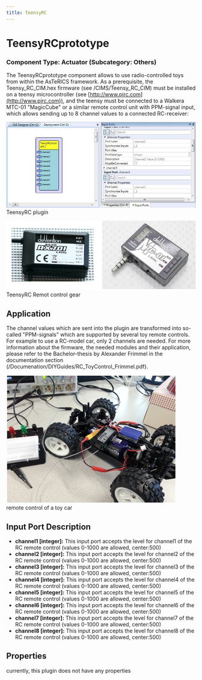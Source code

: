 ```yaml
---
title: TeensyRC
---
```


# TeensyRCprototype

### Component Type: Actuator (Subcategory: Others)

The TeensyRCprototype component allows to use radio-controlled toys from within the AsTeRICS framework. As a prerequisite, the Teensy_RC_CIM.hex firmware (see /CIMS/Teensy_RC_CIM) must be installed on a teensy microcontroller (see [http://www.pjrc.com](http://www.pjrc.com)), and the teensy must be connected to a Walkera MTC-01 "MagicCube" or a similar remote control unit with PPM-signal input, which allows sending up to 8 channel values to a connected RC-receiver:

![Screenshot: TeensyRC plugin](./img/TeensyRC.jpg "Screenshot: TeensyRC plugin")  
TeensyRC plugin

![Screenshot: TeensyRC remote control gear](./img/TeensyRCRemote.jpg "TeensyRC remote control gear")  
TeensyRC Remot control gear

## Application

The channel values which are sent into the plugin are transformed into so-called "PPM-signals" which are supported by several toy remote controls. For example to use a RC-model car, only 2 channels are needed. For more information about the firmware, the needed modules and their application, please refer to the Bachelor-thesis by Alexander Frimmel in the documentation section (/Documenation/DIYGuides/RC_ToyControl_Frimmel.pdf).

![remote control of a toy car](./img/TeensyRCApplication.jpg "remote control of a toy car")  
remote control of a toy car

## Input Port Description

- **channel1 \[integer\]:** This input port accepts the level for channel1 of the RC remote control (values 0-1000 are allowed, center:500)
- **channel2 \[integer\]:** This input port accepts the level for channel2 of the RC remote control (values 0-1000 are allowed, center:500)
- **channel3 \[integer\]:** This input port accepts the level for channel3 of the RC remote control (values 0-1000 are allowed, center:500)
- **channel4 \[integer\]:** This input port accepts the level for channel4 of the RC remote control (values 0-1000 are allowed, center:500)
- **channel5 \[integer\]:** This input port accepts the level for channel5 of the RC remote control (values 0-1000 are allowed, center:500)
- **channel6 \[integer\]:** This input port accepts the level for channel6 of the RC remote control (values 0-1000 are allowed, center:500)
- **channel7 \[integer\]:** This input port accepts the level for channel7 of the RC remote control (values 0-1000 are allowed, center:500)
- **channel8 \[integer\]:** This input port accepts the level for channel8 of the RC remote control (values 0-1000 are allowed, center:500)

## Properties

currently, this plugin does not have any properties
